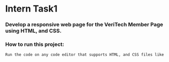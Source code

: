 # Intern Task1

### Develop a responsive web page for the VeriTech Member Page using HTML, and CSS.

### How to run this project:

```bash
Run the code on any code editor that supports HTML, and CSS files like vs Code, etc., and see the result.
```
